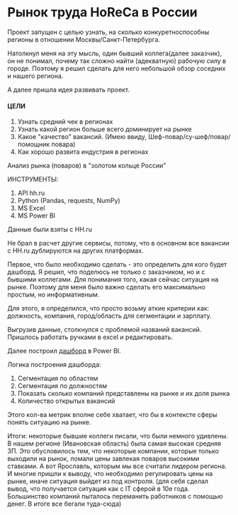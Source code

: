 # Рынок труда HoReCa в России 

Проект запущен с целью узнать, на сколько конкуретноспособны регионы в отношении Москвы/Санкт-Петербурга.

Натолкнул меня на эту мысль, один бывший коллега(далее заказчик), он не понимал, почему так сложно найти (адекватную) рабочую силу в городе. Поэтому я решил сделать для него небольшой обзор соседних и нашего региона.

А далее пришла идея развивать проект. 


#### ЦЕЛИ 
1. Узнать средний чек в регионах
2. Узнать какой регион больше всего доминирует на рынке
3. Какое "качество" вакансий. (Имею ввиду, Шеф-повар/су-шеф/повар/помощник повара)
4. Как хорошо развита индустрия в регионах


Анализ рынка (поваров) в "золотом кольце России" 

ИНСТРУМЕНТЫ:
1. API hh.ru
2. Python (Pandas, requests, NumPy)
3. MS Excel
4. MS Power BI

Данные были взяты с HH.ru 

Не брал в расчет другие сервисы, потому, что в основном все вакансии с HH.ru дублируются на других платформах. 

Первое, что было необходимо сделать - это определить для кого будет дашборд. Я решил, что поделюсь не только с заказчиком, но и с бывшими коллегами. Для понимания того, какая сейчас ситуация на рынке. Поэтому для меня было важно сделать его максимально простым, но информативным.

Для этого, я определился, что просто возьму аткие критерии как: должность, компания, город/область для сегментации и зарплату.

Выгрузив данные, столкнулся с проблемой названий вакансий. Пришлось работать ручками в excel и редактировать.

Далее построил [дашборд](https://app.powerbi.com/view?r=eyJrIjoiODZlODViMzUtMzAzMS00ZmRhLTllMTktMTY3ZmNkYWU0OThiIiwidCI6IjZhNGRlZTAxLWMzZjUtNGQ0Yi1iZGQyLTllMWYxNDgyYWM1ZCIsImMiOjl9&pageName=ReportSection899e84659862bd5eb73a) в Power BI.

Логика построения дашборда:
1. Сегментация по областям
2. Сегментация по должностям
3. Показать сколько компаний представлены на рынке и их доля рынка
4. Количество открытых вакансий

Этого кол-ва метрик вполне себе хватает, что бы в контексте сферы понять ситуацию на рынке. 

Итоги: некоторые бывшие коллеги писали, что были немного удивлены. В нашем регионе (Ивановская область) была самая высокая средняя ЗП. Это обусловилось тем, что некоторые компании, которые только выходили на рынок, ломали цены завлекая поваров высокими ставками. А вот Ярославль, которым мы все считали лидером региона. И многие пришли к выводу, что необходимо регулировать цены на рынке, иначе ситуация выйдет из под контроля. (для себя сделал вывод, что получается ситуация как с IT сферой в 10е года. Большинство компаний пыталось переманить работников с помощью денег. В итоге все бегали туда-сюда) 

